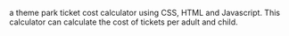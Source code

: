 a theme park ticket cost calculator using CSS, HTML and Javascript. This calculator can calculate the cost of tickets per adult and child.
